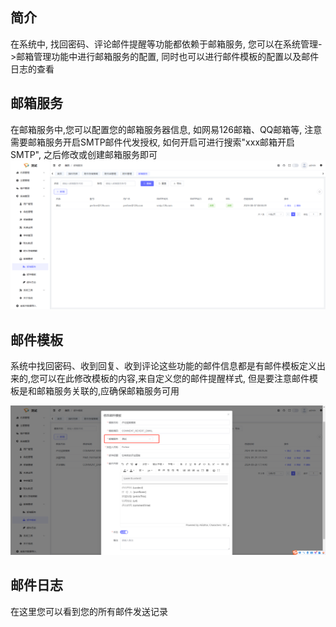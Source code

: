 ## 简介
在系统中, 找回密码、评论邮件提醒等功能都依赖于邮箱服务, 您可以在系统管理->邮箱管理功能中进行邮箱服务的配置, 同时也可以进行邮件模板的配置以及邮件日志的查看

## 邮箱服务
在邮箱服务中,您可以配置您的邮箱服务器信息, 如网易126邮箱、QQ邮箱等, 注意需要邮箱服务开启SMTP邮件代发授权, 如何开启可进行搜索"xxx邮箱开启SMTP", 之后修改或创建邮箱服务即可
![themes](./images/1732170592469.jpg)

## 邮件模板
系统中找回密码、收到回复、收到评论这些功能的邮件信息都是有邮件模板定义出来的,您可以在此修改模板的内容,来自定义您的邮件提醒样式, 但是要注意邮件模板是和邮箱服务关联的,应确保邮箱服务可用

![themes](./images/1732170734054.jpg)

## 邮件日志

在这里您可以看到您的所有邮件发送记录